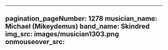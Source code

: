 ------
pagination_pageNumber: 1278
musician_name: Michael (Mikeydemus)
band_name: Skindred
img_src: images/musician1303.png
onmouseover_src: 
------